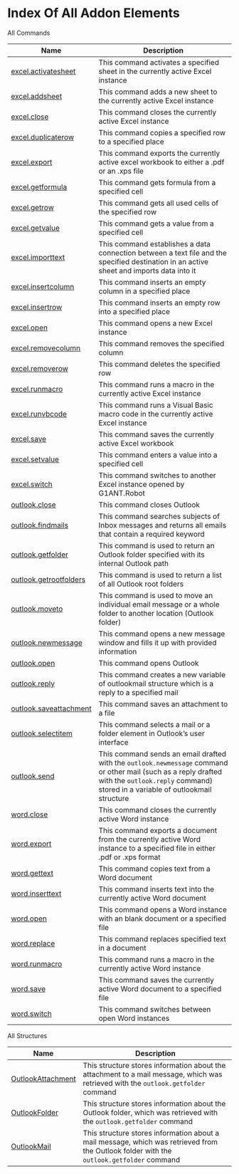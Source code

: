 # Index Of All Addon Elements


 All Commands

| Name | Description |
| ---- | ----------- |
| [excel.activatesheet](Commands/ExcelActivateSheetCommand.md) | This command activates a specified sheet in the currently active Excel instance |
| [excel.addsheet](Commands/ExcelAddSheetCommand.md) | This command adds a new sheet to the currently active Excel instance |
| [excel.close](Commands/ExcelCloseCommand.md) | This command closes the currently active Excel instance |
| [excel.duplicaterow](Commands/ExcelDuplicateRowCommand.md) | This command copies a specified row to a specified place |
| [excel.export](Commands/ExcelExportCommand.md) | This command exports the currently active excel workbook to either a .pdf or an .xps file |
| [excel.getformula](Commands/ExcelGetFormulaCommand.md) | This command gets formula from a specified cell |
| [excel.getrow](Commands/ExcelGetRowCommand.md) | This command gets all used cells of the specified row |
| [excel.getvalue](Commands/ExcelGetValueCommand.md) | This command gets a value from a specified cell |
| [excel.importtext](Commands/ExcelImportTextCommand.md) | This command establishes a data connection between a text file and the specified destination in an active sheet and imports data into it |
| [excel.insertcolumn](Commands/ExcelInsertColumnCommand.md) | This command inserts an empty column in a specified place |
| [excel.insertrow](Commands/ExcelInsertRowCommand.md) | This command inserts an empty row into a specified place |
| [excel.open](Commands/ExcelOpenCommand.md) | This command opens a new Excel instance |
| [excel.removecolumn](Commands/ExcelRemoveColumnCommand.md) | This command removes the specified column |
| [excel.removerow](Commands/ExcelRemoveRowCommand.md) | This command deletes the specified row |
| [excel.runmacro](Commands/ExcelRunMacroCommand.md) | This command runs a macro in the currently active Excel instance |
| [excel.runvbcode](Commands/ExcelRunVBCodeCommand.md) | This command runs a Visual Basic macro code in the currently active Excel instance |
| [excel.save](Commands/ExcelSaveCommand.md) | This command saves the currently active Excel workbook |
| [excel.setvalue](Commands/ExcelSetValueCommand.md) | This command enters a value into a specified cell |
| [excel.switch](Commands/ExcelSwitchCommand.md) | This command switches to another Excel instance opened by G1ANT.Robot |
| [outlook.close](Commands/OutlookCloseCommand.md) | This command closes Outlook |
| [outlook.findmails](Commands/OutlookFindMailsCommand.md) | This command searches subjects of Inbox messages and returns all emails that contain a required keyword |
| [outlook.getfolder](Commands/OutlookGetFolderCommand.md) | This command is used to return an Outlook folder specified with its internal Outlook path |
| [outlook.getrootfolders](Commands/OutlookGetRootFoldersCommand.md) | This command is used to return a list of all Outlook root folders |
| [outlook.moveto](Commands/OutlookMoveToCommand.md) | This command is used to move an individual email message or a whole folder to another location (Outlook folder) |
| [outlook.newmessage](Commands/OutlookNewMessageCommand.md) | This command opens a new message window and fills it up with provided information |
| [outlook.open](Commands/OutlookOpenCommand.md) | This command opens Outlook |
| [outlook.reply](Commands/OutlookReplyCommand.md) | This command creates a new variable of outlookmail structure which is a reply to a specified mail |
| [outlook.saveattachment](Commands/OutlookSaveAttachmentCommand.md) | This command saves an attachment to a file |
| [outlook.selectitem](Commands/OutlookSelectItemCommand.md) | This command selects a mail or a folder element in Outlook’s user interface |
| [outlook.send](Commands/OutlookSendCommand.md) | This command sends an email drafted with the `outlook.newmessage` command or other mail (such as a reply drafted with the `outlook.reply` command) stored in a variable of outlookmail structure |
| [word.close](Commands/WordCloseCommand.md) | This command closes the currently active Word instance |
| [word.export](Commands/WordExportCommand.md) | This command exports a document from the currently active Word instance to a specified file in either .pdf or .xps format |
| [word.gettext](Commands/WordGetTextCommand.md) | This command copies text from a Word document |
| [word.inserttext](Commands/WordInsertTextCommand.md) | This command inserts text into the currently active Word document |
| [word.open](Commands/WordOpenCommand.md) | This command opens a Word instance with an blank document or a specified file |
| [word.replace](Commands/WordReplaceCommand.md) | This command replaces specified text in a document |
| [word.runmacro](Commands/WordRunMacroCommand.md) | This command runs a macro in the currently active Word instance |
| [word.save](Commands/WordSaveCommand.md) | This command saves the currently active Word document to a specified file |
| [word.switch](Commands/WordSwitchCommand.md) | This command switches between open Word instances |

 All Structures

| Name | Description |
| ---- | ----------- |
| [OutlookAttachment](Structures/OutlookAttachmentStructure.md) | This structure stores information about the attachment to a mail message, which was retrieved with the `outlook.getfolder` command |
| [OutlookFolder](Structures/OutlookFolderStructure.md) | This structure stores information about the Outlook folder, which was retrieved with the `outlook.getfolder` command |
| [OutlookMail](Structures/OutlookMailStructure.md) | This structure stores information about a mail message, which was retrieved from the Outlook folder with the `outlook.getfolder` command |
